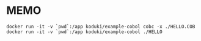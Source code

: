MEMO
============

```
docker run -it -v `pwd`:/app koduki/example-cobol cobc -x ./HELLO.COB
docker run -it -v `pwd`:/app koduki/example-cobol ./HELLO
```
